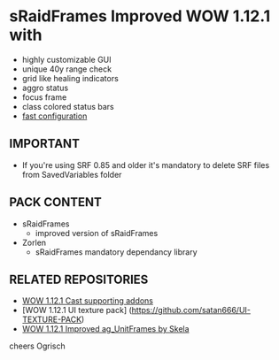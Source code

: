 # sRaidFrames Improved WOW 1.12.1 with

- highly customizable GUI 
- unique 40y range check
- grid like healing indicators
- aggro status
- focus frame
- class colored status bars
- [fast configuration](https://www.youtube.com/watch?v=WEYpvmRHAXg&feature=youtu.be)


## IMPORTANT
- If you're using SRF 0.85 and older it's mandatory to delete SRF files from SavedVariables folder

## PACK CONTENT
- sRaidFrames
  - improved version of sRaidFrames
- Zorlen 
  - sRaidFrames mandatory dependancy library

## RELATED REPOSITORIES
- [WOW 1.12.1 Cast supporting addons](https://github.com/satan666/LazySpell)
- [WOW 1.12.1 UI texture pack] (https://github.com/satan666/UI-TEXTURE-PACK)
- [WOW 1.12.1 Improved ag_UnitFrames by Skela](https://github.com/satan666/ag_UnitFrames_Improved)

cheers Ogrisch



